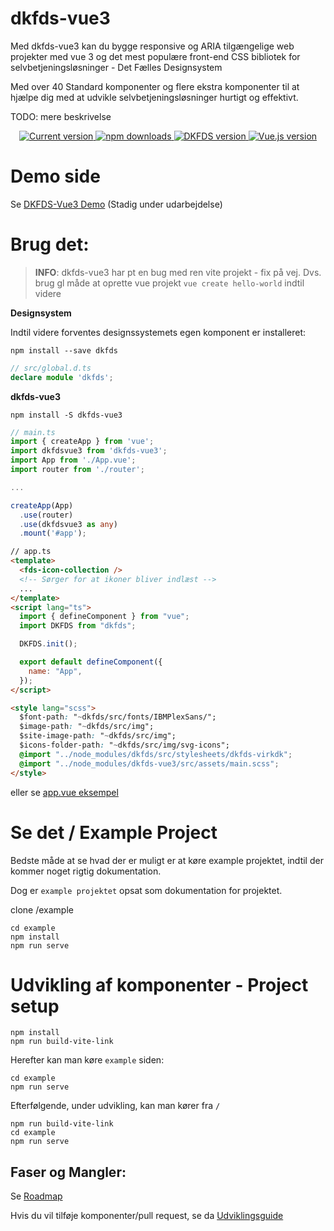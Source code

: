 # dkfds-vue3

Med dkfds-vue3 kan du bygge responsive og ARIA tilgængelige web projekter med vue 3 og det mest populære front-end CSS bibliotek for selvbetjeningsløsninger - Det Fælles Designsystem

Med over 40 Standard komponenter og flere ekstra komponenter til at hjælpe dig med at udvikle selvbetjeningsløsninger hurtigt og effektivt.

TODO: mere beskrivelse

<p align="center">
   <a href="https://www.npmjs.com/package/dkfds-vue3">
    <img src="https://flat.badgen.net/npm/v/dkfds-vue3" alt="Current version">
  </a>
  <a href="https://www.npmjs.com/package/dkfds-vue3">
    <img src="https://flat.badgen.net/npm/dt/dkfds-vue3" alt="npm downloads">
  </a>
  <a href="https://github.com/detfaellesdesignsystem/dkfds-components">
    <img src="https://flat.badgen.net/badge/dkfds/8.2.0/0059b3" alt="DKFDS version">
  </a>
  <a href="https://vuejs.org">
    <img src="https://flat.badgen.net/badge/vue.js/3.2.x/4fc08d" alt="Vue.js version">
  </a>


</p>

# Demo side



Se [DKFDS-Vue3 Demo](https://whitewillow.github.io/dkfds-vue3-example) (Stadig under udarbejdelse)

# Brug det:

> **INFO**: dkfds-vue3 har pt en bug med ren vite projekt - fix på vej. 
> Dvs. brug gl måde at oprette vue projekt `vue create hello-world` indtil videre

**Designsystem**

Indtil videre forventes designssystemets egen komponent er installeret:


```
npm install --save dkfds
```

```typescript
// src/global.d.ts
declare module 'dkfds';
```

**dkfds-vue3**

```
npm install -S dkfds-vue3
```

```typescript
// main.ts
import { createApp } from 'vue';
import dkfdsvue3 from 'dkfds-vue3';
import App from './App.vue';
import router from './router';

...

createApp(App)
  .use(router)
  .use(dkfdsvue3 as any)
  .mount('#app');
```

```html
// app.ts
<template>
  <fds-icon-collection />
  <!-- Sørger for at ikoner bliver indlæst -->
  ...
</template>
<script lang="ts">
  import { defineComponent } from "vue";
  import DKFDS from "dkfds";

  DKFDS.init();

  export default defineComponent({
    name: "App",
  });
</script>

<style lang="scss">
  $font-path: "~dkfds/src/fonts/IBMPlexSans/";
  $image-path: "~dkfds/src/img";
  $site-image-path: "~dkfds/src/img";
  $icons-folder-path: "~dkfds/src/img/svg-icons";
  @import "../node_modules/dkfds/src/stylesheets/dkfds-virkdk";
  @import "../node_modules/dkfds-vue3/src/assets/main.scss";
</style>
```

eller se [app.vue eksempel](./dokumentation/app-vue-example.md)


# Se det / Example Project

Bedste måde at se hvad der er muligt er at køre example projektet, indtil der kommer noget rigtig dokumentation.

Dog er `example projektet` opsat som dokumentation for projektet.

clone /example

```
cd example
npm install
npm run serve
```

# Udvikling af komponenter - Project setup

```
npm install
npm run build-vite-link
```

Herefter kan man køre `example` siden:

```
cd example
npm run serve
```

Efterfølgende, under udvikling, kan man kører fra `/`

```
npm run build-vite-link
cd example
npm run serve
```

## Faser og Mangler:

Se [Roadmap](./dokumentation/WIP.md)

Hvis du vil tilføje komponenter/pull request, se da [Udviklingsguide](./dokumentation/UdviklingsGuide.md)
